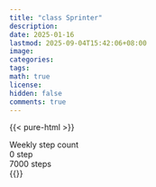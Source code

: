 ```yaml
---
title: "class Sprinter"
description: 
date: 2025-01-16
lastmod: 2025-09-04T15:42:06+08:00
image: 
categories: 
tags: 
math: true
license: 
hidden: false
comments: true
---
```

{{< pure-html >}}
<div class="chart-wrap vertical">
  <div class="title">Weekly step count</div>
  <div class="grid">
    <div class="bottom"> 0 step </div>
    <div class="bar" style="--bar-value:0%;" data-name="0" title="08-29"></div>
    <div class="bar" style="--bar-value:0%;" data-name="0" title="08-30"></div>
    <div class="bar" style="--bar-value:0%;" data-name="0" title="08-31"></div>
    <div class="bar" style="--bar-value:0%;" data-name="0" title="09-01"></div>
    <div class="bar" style="--bar-value:0%;" data-name="0" title="09-02"></div>
    <div class="bar" style="--bar-value:0%;" data-name="0" title="09-03"></div>
    <div class="bar" style="--bar-value:0%;" data-name="0" title="09-04"></div>
<div class="top"> 7000 steps </div>
  </div>
</div>
{{</ pure-html >}}